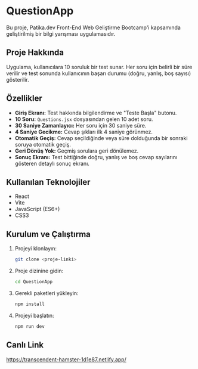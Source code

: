 # QuestionApp

Bu proje, Patika.dev Front-End Web Geliştirme Bootcamp'i kapsamında geliştirilmiş bir bilgi yarışması uygulamasıdır.

## Proje Hakkında

Uygulama, kullanıcılara 10 soruluk bir test sunar. Her soru için belirli bir süre verilir ve test sonunda kullanıcının başarı durumu (doğru, yanlış, boş sayısı) gösterilir.

## Özellikler

- **Giriş Ekranı:** Test hakkında bilgilendirme ve "Teste Başla" butonu.
- **10 Soru:** `Questions.jsx` dosyasından gelen 10 adet soru.
- **30 Saniye Zamanlayıcı:** Her soru için 30 saniye süre.
- **4 Saniye Gecikme:** Cevap şıkları ilk 4 saniye görünmez.
- **Otomatik Geçiş:** Cevap seçildiğinde veya süre dolduğunda bir sonraki soruya otomatik geçiş.
- **Geri Dönüş Yok:** Geçmiş sorulara geri dönülemez.
- **Sonuç Ekranı:** Test bittiğinde doğru, yanlış ve boş cevap sayılarını gösteren detaylı sonuç ekranı.

## Kullanılan Teknolojiler

- React
- Vite
- JavaScript (ES6+)
- CSS3

## Kurulum ve Çalıştırma

1.  Projeyi klonlayın:
    ```bash
    git clone <proje-linki>
    ```
2.  Proje dizinine gidin:
    ```bash
    cd QuestionApp
    ```
3.  Gerekli paketleri yükleyin:
    ```bash
    npm install
    ```
4.  Projeyi başlatın:
    ```bash
    npm run dev
    ```

## Canlı Link

https://transcendent-hamster-1d1e87.netlify.app/
